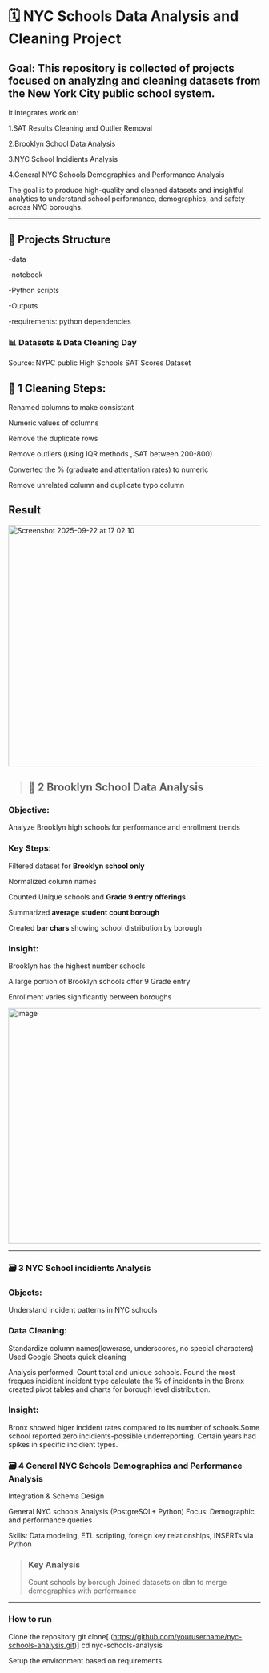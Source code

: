 # 🗓️ NYC Schools Data Analysis and Cleaning Project

## Goal: This repository is collected of projects focused on analyzing and cleaning datasets from the New York City public school system. 

It integrates work on:

1.SAT Results Cleaning and Outlier Removal

2.Brooklyn School Data Analysis

3.NYC School Incidients Analysis

4.General NYC Schools Demographics and Performance Analysis

The goal is to produce high-quality and cleaned datasets and insightful analytics to understand school performance, demographics, and safety across NYC boroughs.



---

## 📍 Projects Structure
-data

-notebook

-Python scripts

-Outputs

-requirements:
python dependencies


### 📊 Datasets & Data Cleaning Day 
Source: NYPC public High Schools SAT Scores Dataset

## 🧰 1 Cleaning Steps: 
Renamed columns to make consistant

Numeric values of columns

Remove the duplicate rows

Remove outliers (using IQR methods , SAT between 200-800) 

Converted the % (graduate and attentation rates) to numeric

Remove unrelated column and duplicate typo column 

## Result
<img width="1558" height="482" alt="Screenshot 2025-09-22 at 17 02 10" src="https://github.com/user-attachments/assets/fc7534ef-9cbf-46af-b6d4-5bcd06284669" />


> ## 🧰 2 Brooklyn School Data Analysis
### Objective: 
Analyze Brooklyn high schools for performance and enrollment trends

### Key Steps:
Filtered dataset for **Brooklyn school only**

Normalized column names

Counted Unique schools and **Grade 9 entry  offerings**

Summarized **average student count borough**

Created **bar chars** showing school distribution by borough

### Insight:
Brooklyn has the highest number schools

A large portion of Brooklyn schools offer 9 Grade entry

Enrollment varies significantly between boroughs

<img width="704" height="470" alt="image" src="https://github.com/user-attachments/assets/87cc69a5-5569-4715-b0a4-312ba68b2710" />



---

### 🗃️ 3 NYC School incidients Analysis
### Objects:
Understand incident patterns in NYC schools


### Data Cleaning:
Standardize column names(lowerase, underscores, no special characters)
Used Google Sheets quick cleaning

Analysis performed: 
Count total and unique schools.
Found the most freques incidient incident type
calculate the % of incidents in the Bronx
created pivot tables and charts for borough level distribution.

### Insight: 

Bronx showed higer incident rates compared to its number of schools.Some school reported zero incidients-possible underreporting. Certain years had spikes in specific incidient types.


### 🗃️ 4 General NYC Schools Demographics and Performance Analysis
Integration & Schema Design
 
General NYC schools Analysis (PostgreSQL+ Python) Focus: Demographic and performance queries

Skills: Data modeling, ETL scripting, foreign key relationships, INSERTs via Python
> 
> ### Key Analysis
> Count schools by borough
> Joined datasets on dbn to merge demographics with performance

---
### How to run
Clone the repository git clone[
(https://github.com/yourusername/nyc-schools-analysis.git)] cd nyc-schools-analysis

Setup the environment based on requirements

